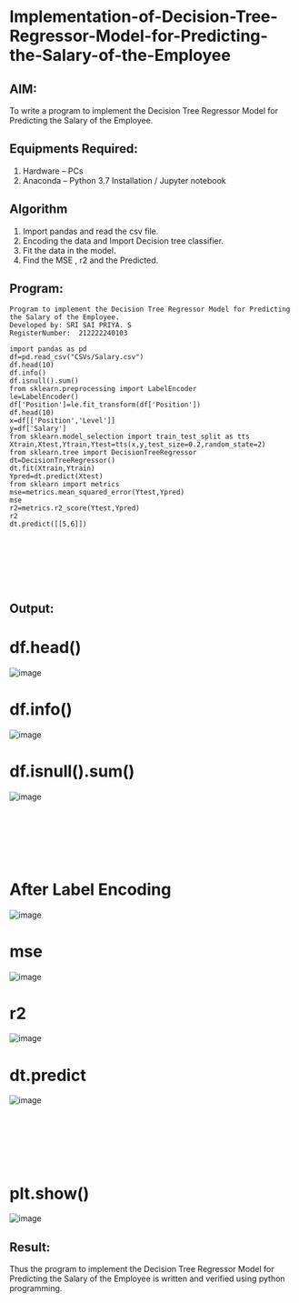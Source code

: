 # Implementation-of-Decision-Tree-Regressor-Model-for-Predicting-the-Salary-of-the-Employee

## AIM:
To write a program to implement the Decision Tree Regressor Model for Predicting the Salary of the Employee.

## Equipments Required:
1. Hardware – PCs
2. Anaconda – Python 3.7 Installation / Jupyter notebook

## Algorithm
1. Import pandas and read the csv file.
2. Encoding the data and Import Decision tree classifier.
3. Fit the data in the model.
4. Find the MSE , r2 and the Predicted.

## Program:
```
Program to implement the Decision Tree Regressor Model for Predicting the Salary of the Employee.
Developed by: SRI SAI PRIYA. S
RegisterNumber:  212222240103
```
```
import pandas as pd
df=pd.read_csv("CSVs/Salary.csv")
df.head(10)
df.info()
df.isnull().sum()
from sklearn.preprocessing import LabelEncoder
le=LabelEncoder()
df['Position']=le.fit_transform(df['Position'])
df.head(10)
x=df[['Position','Level']]
y=df['Salary']
from sklearn.model_selection import train_test_split as tts
Xtrain,Xtest,Ytrain,Ytest=tts(x,y,test_size=0.2,random_state=2)
from sklearn.tree import DecisionTreeRegressor
dt=DecisionTreeRegressor()
dt.fit(Xtrain,Ytrain)
Ypred=dt.predict(Xtest)
from sklearn import metrics
mse=metrics.mean_squared_error(Ytest,Ypred)
mse
r2=metrics.r2_score(Ytest,Ypred)
r2
dt.predict([[5,6]])
```
<br>
<br>
<br>
<br>
<br>

## Output:

# df.head()

![image](https://github.com/SriSaiPriyaSenthilvel/Implementation-of-Decision-Tree-Regressor-Model-for-Predicting-the-Salary-of-the-Employee/assets/119475702/eb70ad62-a21c-4197-8332-8660b3307e7a)

# df.info()

![image](https://github.com/SriSaiPriyaSenthilvel/Implementation-of-Decision-Tree-Regressor-Model-for-Predicting-the-Salary-of-the-Employee/assets/119475702/d9af7d30-2afb-476b-940e-2f3797e51123)

# df.isnull().sum()

![image](https://github.com/SriSaiPriyaSenthilvel/Implementation-of-Decision-Tree-Regressor-Model-for-Predicting-the-Salary-of-the-Employee/assets/119475702/33109b6f-fa6e-435c-aaf0-0b5f8565b2d5)

<br>
<br>
<br>
<br>
<br>

# After Label Encoding

![image](https://github.com/SriSaiPriyaSenthilvel/Implementation-of-Decision-Tree-Regressor-Model-for-Predicting-the-Salary-of-the-Employee/assets/119475702/b128aef5-52c5-4cae-8157-a5f52a025be1)

# mse

![image](https://github.com/SriSaiPriyaSenthilvel/Implementation-of-Decision-Tree-Regressor-Model-for-Predicting-the-Salary-of-the-Employee/assets/119475702/08b6ef34-f878-4c5c-8cec-292797a40a92)

# r2

![image](https://github.com/SriSaiPriyaSenthilvel/Implementation-of-Decision-Tree-Regressor-Model-for-Predicting-the-Salary-of-the-Employee/assets/119475702/c51d0939-da88-4395-8fbd-0e7879d6daf2)

# dt.predict

![image](https://github.com/SriSaiPriyaSenthilvel/Implementation-of-Decision-Tree-Regressor-Model-for-Predicting-the-Salary-of-the-Employee/assets/119475702/e7cc52f4-a0f2-43f2-8353-6a441d3af1c8)

<br>
<br>
<br>
<br>
<br>

# plt.show()

![image](https://github.com/SriSaiPriyaSenthilvel/Implementation-of-Decision-Tree-Regressor-Model-for-Predicting-the-Salary-of-the-Employee/assets/119475702/b331da30-8628-4881-8aea-e2b3f9cbbcf8)

## Result:
Thus the program to implement the Decision Tree Regressor Model for Predicting the Salary of the Employee is written and verified using python programming.
